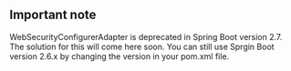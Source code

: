 ## Important note

WebSecurityConfigurerAdapter is deprecated in Spring Boot version 2.7. The solution for this will come here soon. 
You can still use Sprgin Boot version 2.6.x by changing the version in your pom.xml file. 
